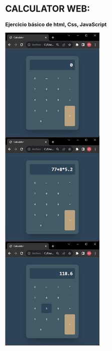 # CALCULATOR WEB: 

### Ejercicio básico de html, Css, JavaScript

<img src="c1.png" alt="drawing" align="left" style="width:300px;"/>
<img src="c2.png" alt="drawing" align="left" style="width:300px;"/>
<img src="c3.png" alt="drawing" align="left" style="width:300px;"/>

 

